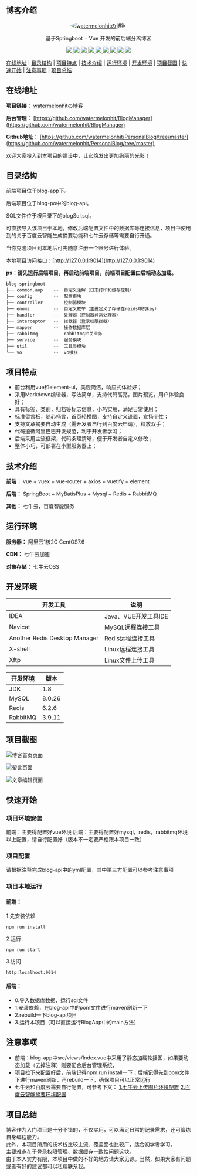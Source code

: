 ## 博客介绍

<p align=center>
  <a href="http://watermelonhit.cn/">
    <img src="http://wt.watermelonhit.cn/header.jpg" alt="watermelonhitの博客" style="border-radius: 50%">
  </a>
</p>

<p align=center>
   基于Springboot + Vue 开发的前后端分离博客
</p>

<p align="center">
   <a target="_blank" href="https://github.com/X1192176811/blog">
      <img src="https://img.shields.io/badge/JDK-1.8+-green.svg"/>
      <img src="https://img.shields.io/badge/springboot-2.5.0-green"/>
      <img src="https://img.shields.io/badge/maven-3.8.1-green"/>
      <img src="https://img.shields.io/badge/mysql-8.0.26-green"/>
      <img src="https://img.shields.io/badge/mybatis--plus-3.4.3-green"/>
      <img src="https://img.shields.io/badge/redis-6.2.6-green"/>
      <img src="https://img.shields.io/badge/rabbitmq-3.9.11-green"/>
      <img src="https://img.shields.io/badge/vue-2.6.12-green"/>
      <img src="https://img.shields.io/badge/element--ui-2.15.6
-green"/>
   </a>
</p>

[在线地址](#在线地址) | [目录结构](#目录结构) | [项目特点](#项目特点) | [技术介绍](#技术介绍) | [运行环境](#运行环境) | [开发环境](#开发环境) | [项目截图](#项目截图) | [快速开始](#快速开始) | [注意事项](#注意事项) | [项目总结](#项目总结) 

## 在线地址

**项目链接：** [watermelonhitの博客](http://watermelonhit.cn:9014/#/)

**后台管理：** [https://github.com/watermelonhit/BlogManager](https://github.com/watermelonhit/BlogManager)

**Github地址：** [https://github.com/watermelonhit/PersonalBlog/tree/master](https://github.com/watermelonhit/PersonalBlog/tree/master)

欢迎大家投入到本项目的建设中，让它焕发出更加绚丽的光彩！

## 目录结构

前端项目位于blog-app下。

后端项目位于blog-po中的blog-api。

SQL文件位于根目录下的blogSql.sql。

可直接导入该项目于本地，修改后端配置文件中的数据库等连接信息，项目中使用到的关于百度云智能生成摘要功能和七牛云存储等需要自行开通。

当你克隆项目到本地后可先随意注册一个账号进行体验。

本地项目访问接口：[http://127.0.0.1:9014](http://127.0.0.1:9014)

**ps：请先运行后端项目，再启动前端项目，前端项目配置由后端动态加载。**

```
blog-springboot
├── common.aop    --  自定义注解（日志打印和缓存控制）
├── config        --  配置模块
├── controller    --  控制器模块
├── enums         --  自定义枚举（主要定义了存储在reids中的key）
├── handler       --  处理器（控制器异常处理器）
├── interceptor   --  拦截器（登录权限拦截）
├── mapper        --  操作数据库层
├── rabbitmq      --  rabbitmq相关业务
├── service       --  服务模块
├── util          --  工具类模块
└── vo            --  vo模块
```

## 项目特点
- 前台利用vue和element-ui，美观简洁，响应式体验好；
- 采用Markdown编辑器，写法简单，支持代码高亮，图片预览，用户体验良好；
- 具有标签、类别，归档等标志信息，小巧实用，满足日常使用；
- 标准留言板，随心畅言，首页轮播图，支持自定义设置，宣扬个性；
- 支持文章摘要自动生成（需开发者自行到百度云申请），释放双手；
- 代码遵循阿里巴巴开发规范，利于开发者学习；
- 后端采用主流框架，代码条理清晰，便于开发者自定义修改；
- 整体小巧，可部署在小型服务器上；
## 技术介绍

**前端：** vue + vuex + vue-router + axios + vuetify + element 

**后端：** SpringBoot + MyBatisPlus + Mysql + Redis + RabbitMQ 

**其他：** 七牛云，百度智能服务

## 运行环境

**服务器：** 阿里云1核2G CentOS7.6

**CDN：** 七牛云加速

**对象存储：** 七牛云OSS



## 开发环境

|开发工具|说明|
|-|-|
|IDEA|Java、VUE开发工具IDE|
|Navicat|MySQL远程连接工具|
|Another Redis Desktop Manager|Redis远程连接工具|
|X-shell|Linux远程连接工具|
|Xftp|Linux文件上传工具|

|开发环境|版本|
|-|-|
|JDK|1.8|
|MySQL|8.0.26|
|Redis|6.2.6|
|RabbitMQ|3.9.11|

## 项目截图

![博客首页页面](http://wt.watermelonhit.cn/project%2Fblog%2Fblog1.png)

![留言页面](http://wt.watermelonhit.cn/project%2Fblog%2Fblog2.png)

![文章编辑页面](http://wt.watermelonhit.cn/project%2Fblog%2Fblog3.png)

## 快速开始

### 项目环境安装
前端：主要得配置好vue环境
后端：主要得配置好mysql，redis，rabbitmq环境
以上配置，请自行配置好（版本不一定要严格跟本项目一致）
### 项目配置
请根据注释完成blog-api中的yml配置，其中第三方配置可以参考注意事项
### 项目本地运行

#### 前端：
1.先安装依赖
```
npm run install
```
2.运行
```
npm run start
```
3.访问
```
http:localhost:9014
```
#### 后端：
- 0.导入数据库数据，运行sql文件
- 1.安装依赖，在blog-api中的pom文件进行maven刷新一下
- 2.rebuild一下blog-api项目
- 3.运行本项目（可以直接运行BlogApp中的main方法）

## 注意事项
- 前端：blog-app中src/views/Index.vue中采用了静态加载轮播图，如果要动态加载（去掉注释）则要配合后台管理系统，
- 项目拉下来配置好后，前端记得npm run install一下；后端记得先到pom文件下进行maven刷新，再rebuild一下，确保项目可以正常运行
- 七牛云和百度云需要自行配置，可参考下文：
[1.七牛云上传图片环境配置](https://blog.csdn.net/qq_33924360/article/details/89153493?spm=1001.2101.3001.6650.18&utm_medium=distribute.pc_relevant.none-task-blog-2%7Edefault%7EBlogCommendFromBaidu%7ERate-18-89153493-blog-122061310.topnsimilarv1&depth_1-utm_source=distribute.pc_relevant.none-task-blog-2%7Edefault%7EBlogCommendFromBaidu%7ERate-18-89153493-blog-122061310.topnsimilarv1&utm_relevant_index=19)
[2.百度云智能摘要环境配置](https://cloud.baidu.com/doc/NLP/s/Gk6z52hu3)

## 项目总结

博客作为入门项目是十分不错的，不仅实用，可以满足日常的记录需求，还可锻炼自身编程能力。
<br/>此外，本项目所用的技术栈比较主流、覆盖面也比较广，适合初学者学习。
<br/>主要难点在于登录权限管理、数据缓存一致性问题这块。
<br/>由于本人实力有限，本项目中做的不好的地方请大家见谅。当然，如果大家有问题或者有好的建议都可以私聊联系我。






